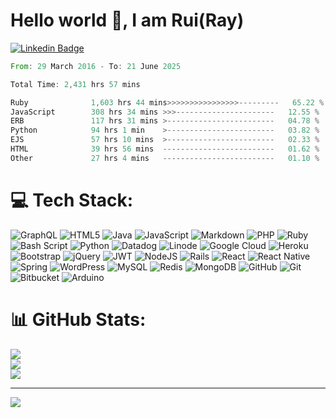 # Hello world 👋, I am Rui(Ray)

[![Linkedin Badge](https://img.shields.io/badge/-RayLLiu-blue?style=flat&logo=Linkedin&logoColor=white&link=https://www.linkedin.com/in/raylliu/)](https://www.linkedin.com/in/raylliu/)

<!--START_SECTION:waka-->

```rust
From: 29 March 2016 - To: 21 June 2025

Total Time: 2,431 hrs 57 mins

Ruby              1,603 hrs 44 mins>>>>>>>>>>>>>>>>---------   65.22 %
JavaScript        308 hrs 34 mins >>>----------------------   12.55 %
ERB               117 hrs 31 mins >------------------------   04.78 %
Python            94 hrs 1 min    >------------------------   03.82 %
EJS               57 hrs 10 mins  >------------------------   02.33 %
HTML              39 hrs 56 mins  -------------------------   01.62 %
Other             27 hrs 4 mins   -------------------------   01.10 %
```

<!--END_SECTION:waka-->


# 💻 Tech Stack:
![GraphQL](https://img.shields.io/badge/-GraphQL-E10098?style=for-the-badge&logo=graphql&logoColor=white) ![HTML5](https://img.shields.io/badge/html5-%23E34F26.svg?style=for-the-badge&logo=html5&logoColor=white) ![Java](https://img.shields.io/badge/java-%23ED8B00.svg?style=for-the-badge&logo=openjdk&logoColor=white) ![JavaScript](https://img.shields.io/badge/javascript-%23323330.svg?style=for-the-badge&logo=javascript&logoColor=%23F7DF1E) ![Markdown](https://img.shields.io/badge/markdown-%23000000.svg?style=for-the-badge&logo=markdown&logoColor=white) ![PHP](https://img.shields.io/badge/php-%23777BB4.svg?style=for-the-badge&logo=php&logoColor=white) ![Ruby](https://img.shields.io/badge/ruby-%23CC342D.svg?style=for-the-badge&logo=ruby&logoColor=white) ![Bash Script](https://img.shields.io/badge/bash_script-%23121011.svg?style=for-the-badge&logo=gnu-bash&logoColor=white) ![Python](https://img.shields.io/badge/python-3670A0?style=for-the-badge&logo=python&logoColor=ffdd54) ![Datadog](https://img.shields.io/badge/datadog-%23632CA6.svg?style=for-the-badge&logo=datadog&logoColor=white) ![Linode](https://img.shields.io/badge/linode-00A95C?style=for-the-badge&logo=linode&logoColor=white) ![Google Cloud](https://img.shields.io/badge/GoogleCloud-%234285F4.svg?style=for-the-badge&logo=google-cloud&logoColor=white) ![Heroku](https://img.shields.io/badge/heroku-%23430098.svg?style=for-the-badge&logo=heroku&logoColor=white) ![Bootstrap](https://img.shields.io/badge/bootstrap-%238511FA.svg?style=for-the-badge&logo=bootstrap&logoColor=white) ![jQuery](https://img.shields.io/badge/jquery-%230769AD.svg?style=for-the-badge&logo=jquery&logoColor=white) ![JWT](https://img.shields.io/badge/JWT-black?style=for-the-badge&logo=JSON%20web%20tokens) ![NodeJS](https://img.shields.io/badge/node.js-6DA55F?style=for-the-badge&logo=node.js&logoColor=white) ![Rails](https://img.shields.io/badge/rails-%23CC0000.svg?style=for-the-badge&logo=ruby-on-rails&logoColor=white) ![React](https://img.shields.io/badge/react-%2320232a.svg?style=for-the-badge&logo=react&logoColor=%2361DAFB) ![React Native](https://img.shields.io/badge/react_native-%2320232a.svg?style=for-the-badge&logo=react&logoColor=%2361DAFB) ![Spring](https://img.shields.io/badge/spring-%236DB33F.svg?style=for-the-badge&logo=spring&logoColor=white) ![WordPress](https://img.shields.io/badge/WordPress-%23117AC9.svg?style=for-the-badge&logo=WordPress&logoColor=white) ![MySQL](https://img.shields.io/badge/mysql-4479A1.svg?style=for-the-badge&logo=mysql&logoColor=white) ![Redis](https://img.shields.io/badge/redis-%23DD0031.svg?style=for-the-badge&logo=redis&logoColor=white) ![MongoDB](https://img.shields.io/badge/MongoDB-%234ea94b.svg?style=for-the-badge&logo=mongodb&logoColor=white) ![GitHub](https://img.shields.io/badge/github-%23121011.svg?style=for-the-badge&logo=github&logoColor=white) ![Git](https://img.shields.io/badge/git-%23F05033.svg?style=for-the-badge&logo=git&logoColor=white) ![Bitbucket](https://img.shields.io/badge/bitbucket-%230047B3.svg?style=for-the-badge&logo=bitbucket&logoColor=white) ![Arduino](https://img.shields.io/badge/-Arduino-00979D?style=for-the-badge&logo=Arduino&logoColor=white)
# 📊 GitHub Stats:
![](https://github-readme-stats.vercel.app/api?username=RayLLiu&theme=dark&hide_border=false&include_all_commits=false&count_private=false)<br/>
![](https://nirzak-streak-stats.vercel.app/?user=RayLLiu&theme=dark&hide_border=false)<br/>
![](https://github-readme-stats.vercel.app/api/top-langs/?username=RayLLiu&theme=dark&hide_border=false&include_all_commits=false&count_private=false&layout=compact)

---
[![](https://visitcount.itsvg.in/api?id=RayLLiu&icon=0&color=0)](https://visitcount.itsvg.in)

<!-- Proudly created with GPRM ( https://gprm.itsvg.in ) -->
